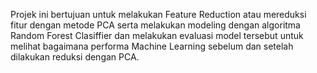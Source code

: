 Projek ini  bertujuan untuk melakukan Feature Reduction atau mereduksi fitur dengan metode PCA serta melakukan modeling dengan algoritma Random Forest Clasiffier dan melakukan evaluasi model tersebut untuk melihat bagaimana performa Machine Learning sebelum dan setelah dilakukan reduksi dengan PCA. 
